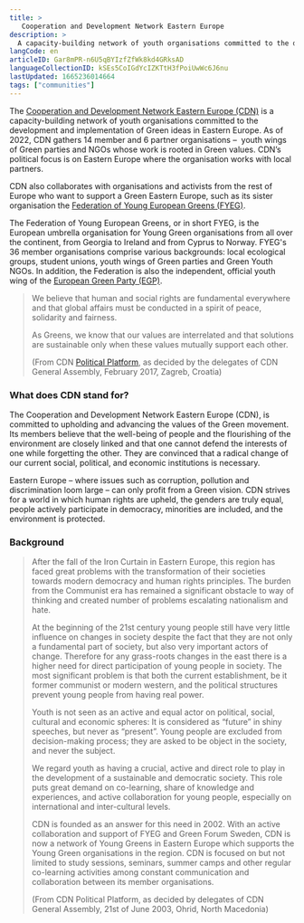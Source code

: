 ```yaml
---
title: >
   Cooperation and Development Network Eastern Europe
description: >
  A capacity-building network of youth organisations committed to the development and implementation of Green ideas in Eastern Europe
langCode: en
articleID: Gar8mPR-n6U5qBYIzfZfWk8kd4GRksAD
languageCollectionID: kSEs5CoIGdYcIZKTtH3fPoiUwWc6J6nu
lastUpdated: 1665236014664
tags: ["communities"]
---
```


The [Cooperation and Development Network Eastern Europe (CDN)](https://www.cdnee.org/) is a capacity-building network of youth organisations committed to the development and implementation of Green ideas in Eastern Europe. As of 2022, CDN gathers 14 member and 6 partner organisations – ­ youth wings of Green parties and NGOs whose work is rooted in Green values. CDN’s political focus is on Eastern Europe where the organisation works with local partners.

CDN also collaborates with organisations and activists from the rest of Europe who want to support a Green Eastern Europe, such as its sister organisation the [Federation of Young European Greens (FYEG)](/fyeg).

The Federation of Young European Greens, or in short FYEG, is the European umbrella organisation for Young Green organisations from all over the continent, from Georgia to Ireland and from Cyprus to Norway. FYEG's 36 member organisations comprise various backgrounds: local ecological groups, student unions, youth wings of Green parties and Green Youth NGOs. In addition, the Federation is also the independent, official youth wing of the [European Green Party (EGP)](https://europeangreens.eu/).

> We believe that human and social rights are fundamental everywhere and that global affairs must be conducted in a spirit of peace, solidarity and fairness.
> 
> As Greens, we know that our values are interrelated and that solutions are sustainable only when these values mutually support each other.
> 
> (From CDN [Political Platform](https://www.cdnee.org/wp-content/uploads/2014/06/Political_Platform_2017.pdf), as decided by the delegates of CDN General Assembly, February 2017, Zagreb, Croatia)

### What does CDN stand for?

The Cooperation and Development Network Eastern Europe (CDN), is committed to upholding and advancing the values of the Green movement. Its members believe that the well-being of people and the flourishing of the environment are closely linked and that one cannot defend the interests of one while forgetting the other. They are convinced that a radical change of our current social, political, and economic institutions is necessary.

Eastern Europe – where issues such as corruption, pollution and discrimination loom large – can only profit from a Green vision. CDN strives for a world in which human rights are upheld, the genders are truly equal, people actively participate in democracy, minorities are included, and the environment is protected.

### **Background**

> After the fall of the Iron Curtain in Eastern Europe, this region has faced great problems with the transformation of their societies towards modern democracy and human rights principles. The burden from the Communist era has remained a significant obstacle to way of thinking and created number of problems escalating nationalism and hate.
> 
> At the beginning of the 21st century young people still have very little influence on changes in society despite the fact that they are not only a fundamental part of society, but also very important actors of change. Therefore for any grass-roots changes in the east there is a higher need for direct participation of young people in society. The most significant problem is that both the current establishment, be it former communist or modern western, and the political structures prevent young people from having real power.
> 
> Youth is not seen as an active and equal actor on political, social, cultural and economic spheres: It is considered as “future” in shiny speeches, but never as “present”. Young people are excluded from decision-making process; they are asked to be object in the society, and never the subject.
> 
> We regard youth as having a crucial, active and direct role to play in the development of a sustainable and democratic society. This role puts great demand on co-learning, share of knowledge and experiences, and active collaboration for young people, especially on international and inter-cultural levels.
> 
> CDN is founded as an answer for this need in 2002. With an active collaboration and support of FYEG and Green Forum Sweden, CDN is now a network of Young Greens in Eastern Europe which supports the Young Green organisations in the region. CDN is focused on but not limited to study sessions, seminars, summer camps and other regular co-learning activities among constant communication and collaboration between its member organisations.
> 
> (From CDN Political Platform, as decided by delegates of CDN General Assembly, 21st of June 2003, Ohrid, North Macedonia)